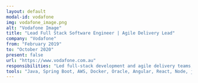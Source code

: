 ```yaml
---
layout: default
modal-id: vodafone
img: vodafone_image.png
alt: "Vodafone Image"
title: "Lead Full Stack Software Engineer | Agile Delivery Lead"
company: "Vodafone"
from: "February 2019"
to: "October 2020"
present: false
url: "https://www.vodafone.com.au"
responsibilities: "Led full-stack development and agile delivery teams; worked on Java, Spring Boot, and AWS integrations for various projects."
tools: "Java, Spring Boot, AWS, Docker, Oracle, Angular, React, Node, jQuery, CSS, CI, Git, Jenkins, Jira, Confluence"
---
```

